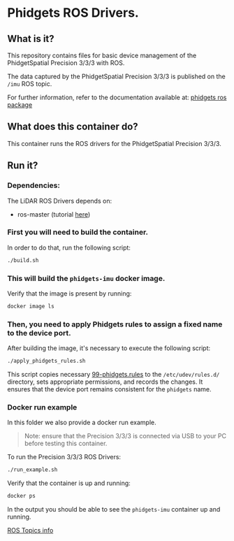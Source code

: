 # Phidgets ROS Drivers. 

## What is it?

This repository contains files for basic device management of the PhidgetSpatial Precision 3/3/3 with ROS.

The data captured by the PhidgetSpatial Precision 3/3/3 is published on the `/imu` ROS topic.

For further information, refer to the documentation available at: [phidgets ros package](https://github.com/ros-drivers/phidgets_drivers/tree/noetic)


## What does this container do?

This container runs the ROS drivers for the PhidgetSpatial Precision 3/3/3.

## Run it?

### Dependencies:

The LiDAR ROS Drivers depends on:
  - ros-master (tutorial [here](https://github.com/adamzr2000/unitree-go1-digital-twin/tree/main/digital-twin-service/ros-master))

### First you will need to build the container. 

In order to do that, run the following script:
```bash
./build.sh
```

### This will build the `phidgets-imu` docker image. 

Verify that the image is present by running:
```bash
docker image ls
```

### Then, you need to apply Phidgets rules to assign a fixed name to the device port.

After building the image, it's necessary to execute the following script:
```bash
./apply_phidgets_rules.sh
```

This script copies necessary [99-phidgets.rules](rules/99-phidgets.rules) to the `/etc/udev/rules.d/` directory, sets appropriate permissions, and records the changes. It ensures that the device port remains consistent for the `phidgets` name.

### Docker run example
In this folder we also provide a docker run example. 

> Note: ensure that the Precision 3/3/3 is connected via USB to your PC before testing this container.

To run the Precision 3/3/3 ROS Drivers:
```bash
./run_example.sh
```

Verify that the container is up and running:
```bash
docker ps
```

In the output you should be able to see the `phidgets-imu` container up and running.


[ROS Topics info](https://github.com/ros-drivers/phidgets_drivers/tree/noetic/phidgets_spatial)

